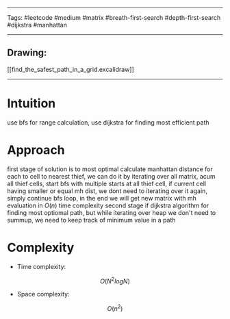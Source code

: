 

----

Tags: #leetcode #medium #matrix #breath-first-search #depth-first-search #dijkstra #manhattan 

----

## Drawing:
[[find_the_safest_path_in_a_grid.excalidraw]]

----


# Intuition

use bfs for range calculation, use dijkstra for finding most efficient path

  

# Approach

first stage of solution is to most optimal calculate manhattan distance for each to cell to nearest thief, we can do it by iterating over all matrix, acum all thief cells, start bfs with multiple starts at all thief cell, if current cell having smaller or equal mh dist, we dont need to iterating over it again, simply continue bfs loop, in the end we will get new matrix with mh evaluation in $O(n)$ time complexity
second stage if dijkstra algorithm for finding most optiomal path, but while iterating over heap we don't need to summup, we need to keep track of minimum value in a path

  

# Complexity

- Time complexity:

 $$O(N^2logN)$$

  

- Space complexity:

$$O(n^2)$$